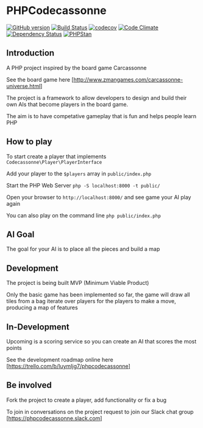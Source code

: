 # PHPCodecassonne
[![GitHub version](https://badge.fury.io/gh/nigelhough%2Fphpcodecassonne.svg)](https://badge.fury.io/gh/nigelhough%2Fphpcodecassonne)
[![Build Status](https://travis-ci.org/nigelhough/phpcodecassonne.svg?branch=master)](https://travis-ci.org/nigelhough/phpcodecassonne)
[![codecov](https://codecov.io/gh/nigelhough/phpcodecassonne/branch/master/graph/badge.svg)](https://codecov.io/gh/nigelhough/phpcodecassonne)
[![Code Climate](https://codeclimate.com/github/nigelhough/phpcodecassonne/badges/gpa.svg)](https://codeclimate.com/github/nigelhough/phpcodecassonne)
[![Dependency Status](https://www.versioneye.com/user/projects/58a6fb71b4d2a20036950dd0/badge.svg?style=flat-square)](https://www.versioneye.com/user/projects/58a6fb71b4d2a20036950dd0)
[![PHPStan](https://img.shields.io/badge/PHPStan-enabled-brightgreen.svg?style=flat)](https://github.com/phpstan/phpstan)

## Introduction
A PHP project inspired by the board game Carcassonne

See the board game here [http://www.zmangames.com/carcassonne-universe.html]

The project is a framework to allow developers to design and build their own AIs that become players in the board game.

The aim is to have competative gameplay that is fun and helps people learn PHP 

## How to play
To start create a player that implements `Codecassonne\Player\PlayerInterface`

Add your player to the `$players` array in `public/index.php`

Start the PHP Web Server `php -S localhost:8000 -t public/`

Open your browser to `http://localhost:8000/` and see game your AI play again

You can also play on the command line `php public/index.php`
 
## AI Goal
The goal for your AI is to place all the pieces and build a map
 
## Development
The project is being built MVP (Minimum Viable Product)

Only the basic game has been implemented so far, the game will draw all tiles from a bag iterate over players for the players to make a move, producing a map of features

## In-Development
Upcoming is a scoring service so you can create an AI that scores the most points

See the development roadmap online here [https://trello.com/b/IuymIjg7/phpcodecassonne]

## Be involved
Fork the project to create a player, add functionality or fix a bug

To join in conversations on the project request to join our Slack chat group [https://phpcodecassonne.slack.com]
